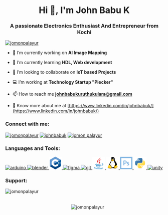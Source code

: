 <h1 align="center">Hi 👋, I'm John Babu K</h1>
<h3 align="center">A passionate Electronics Enthusiast And Entrepreneur from Kochi</h3>

<p align="left"> <a href="https://twitter.com/jomonpalayur" target="blank"><img src="https://img.shields.io/twitter/follow/jomonpalayur?logo=twitter&style=for-the-badge" alt="jomonpalayur" /></a> </p>

- 🔭 I’m currently working on **AI Image Mapping**

- 🌱 I’m currently learning **HDL, Web development**

- 🤝 I’m looking to collaborate on **IoT based Projects**

- 💻 I’m working at **Technology Startup "Piecker"**

- 📫 How to reach me **johnbabukuruthukulam@gmail.com**

- 📄 Know more about me at [https://www.linkedin.com/in/johnbabuk/](https://www.linkedin.com/in/johnbabuk/)

<h3 align="left">Connect with me:</h3>
<p align="left">
<a href="https://twitter.com/jomonpalayur" target="blank"><img align="center" src="https://raw.githubusercontent.com/rahuldkjain/github-profile-readme-generator/master/src/images/icons/Social/twitter.svg" alt="jomonpalayur" height="30" width="40" /></a>
<a href="https://linkedin.com/in/johnbabuk" target="blank"><img align="center" src="https://raw.githubusercontent.com/rahuldkjain/github-profile-readme-generator/master/src/images/icons/Social/linked-in-alt.svg" alt="johnbabuk" height="30" width="40" /></a>
<a href="https://instagram.com/jomon.palayur" target="blank"><img align="center" src="https://raw.githubusercontent.com/rahuldkjain/github-profile-readme-generator/master/src/images/icons/Social/instagram.svg" alt="jomon.palayur" height="30" width="40" /></a>
</p>

<h3 align="left">Languages and Tools:</h3>
<p align="left"> <a href="https://www.arduino.cc/" target="_blank" rel="noreferrer"> <img src="https://cdn.worldvectorlogo.com/logos/arduino-1.svg" alt="arduino" width="40" height="40"/> </a> <a href="https://www.blender.org/" target="_blank" rel="noreferrer"> <img src="https://download.blender.org/branding/community/blender_community_badge_white.svg" alt="blender" width="40" height="40"/> </a> <a href="https://www.w3schools.com/cpp/" target="_blank" rel="noreferrer"> <img src="https://raw.githubusercontent.com/devicons/devicon/master/icons/cplusplus/cplusplus-original.svg" alt="cplusplus" width="40" height="40"/> </a> <a href="https://www.figma.com/" target="_blank" rel="noreferrer"> <img src="https://www.vectorlogo.zone/logos/figma/figma-icon.svg" alt="figma" width="40" height="40"/> </a> <a href="https://git-scm.com/" target="_blank" rel="noreferrer"> <img src="https://www.vectorlogo.zone/logos/git-scm/git-scm-icon.svg" alt="git" width="40" height="40"/> </a> <a href="https://www.java.com" target="_blank" rel="noreferrer"> <img src="https://raw.githubusercontent.com/devicons/devicon/master/icons/java/java-original.svg" alt="java" width="40" height="40"/> </a> <a href="https://www.linux.org/" target="_blank" rel="noreferrer"> <img src="https://raw.githubusercontent.com/devicons/devicon/master/icons/linux/linux-original.svg" alt="linux" width="40" height="40"/> </a> <a href="https://www.photoshop.com/en" target="_blank" rel="noreferrer"> <img src="https://raw.githubusercontent.com/devicons/devicon/master/icons/photoshop/photoshop-line.svg" alt="photoshop" width="40" height="40"/> </a> <a href="https://www.python.org" target="_blank" rel="noreferrer"> <img src="https://raw.githubusercontent.com/devicons/devicon/master/icons/python/python-original.svg" alt="python" width="40" height="40"/> </a> <a href="https://unity.com/" target="_blank" rel="noreferrer"> <img src="https://www.vectorlogo.zone/logos/unity3d/unity3d-icon.svg" alt="unity" width="40" height="40"/> </a> </p>

<h3 align="left">Support:</h3>
<p><a href="https://www.buymeacoffee.com/jomonpalayur"> <img align="left" src="https://cdn.buymeacoffee.com/buttons/v2/default-yellow.png" height="50" width="210" alt="jomonpalayur" /></a></p><br><br>

<p><img align="center" src="https://github-readme-stats.vercel.app/api/top-langs?username=jomonpalayur&show_icons=true&locale=en&layout=compact" alt="jomonpalayur" /></p>
